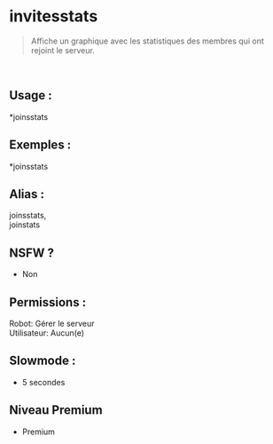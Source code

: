 # invitesstats

> Affiche un graphique avec les statistiques des membres qui ont rejoint le serveur.

<br>

## Usage :

*joinsstats

## Exemples :

*joinsstats

## Alias :

joinsstats,
<br>joinstats

## NSFW ?

- Non

## Permissions :

Robot: Gérer le serveur
<br>
Utilisateur: Aucun(e)

## Slowmode :

- 5 secondes

## Niveau Premium

- Premium